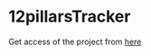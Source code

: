 # 12pillarsTracker
 Get access of the project from [here](https://codepen.io/chakramit/pen/QwbBjvg)
